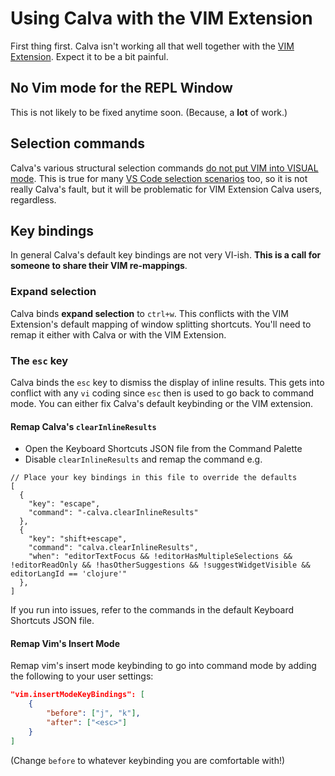 # Using Calva with the VIM Extension

First thing first. Calva isn't working all that well together with the [VIM Extension](https://github.com/VSCodeVim/Vim). Expect it to be a bit painful.

## No Vim mode for the REPL Window

This is not likely to be fixed anytime soon. (Because, a **lot** of work.)

## Selection commands

Calva's various structural selection commands [do not put VIM into VISUAL mode](https://github.com/BetterThanTomorrow/calva/issues/297). This is true for many [VS Code selection scenarios](https://github.com/VSCodeVim/Vim/issues/2224) too, so it is not really Calva's fault, but it will be problematic for VIM Extension Calva users, regardless.

## Key bindings

In general Calva's default key bindings are not very VI-ish. **This is a call for someone to share their VIM re-mappings**.

### Expand selection

Calva binds **expand selection** to `ctrl+w`. This conflicts with the VIM Extension's default mapping of window splitting shortcuts. You'll need to remap it either with Calva or with the VIM Extension.

### The `esc` key

Calva binds the `esc` key to dismiss the display of inline results. This gets into conflict with any `vi` coding since `esc` then is used to go back to command mode. You can either fix Calva's default keybinding or the VIM extension. 

#### Remap Calva's `clearInlineResults`

- Open the Keyboard Shortcuts JSON file from the Command Palette
- Disable `clearInlineResults` and remap the command e.g.

```
// Place your key bindings in this file to override the defaults
[
  {
    "key": "escape",
    "command": "-calva.clearInlineResults"
  },
  {
    "key": "shift+escape",
    "command": "calva.clearInlineResults",
    "when": "editorTextFocus && !editorHasMultipleSelections && !editorReadOnly && !hasOtherSuggestions && !suggestWidgetVisible && editorLangId == 'clojure'"
  },
]
``` 

If you run into issues, refer to the commands in the default Keyboard Shortcuts JSON file.

#### Remap Vim's Insert Mode

Remap vim's insert mode keybinding to go into command mode by adding the following to your user settings:

```json
"vim.insertModeKeyBindings": [
    {
        "before": ["j", "k"],
        "after": ["<esc>"]
    }
]
```

(Change `before` to whatever keybinding you are comfortable with!)
